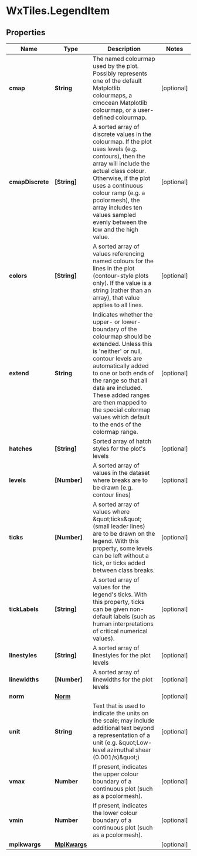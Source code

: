 # WxTiles.LegendItem

## Properties
Name | Type | Description | Notes
------------ | ------------- | ------------- | -------------
**cmap** | **String** | The named colourmap used by the plot. Possibly represents one of the default Matplotlib colourmaps, a cmocean Matplotlib colourmap, or a user-defined colourmap. | [optional] 
**cmapDiscrete** | **[String]** | A sorted array of discrete values in the colourmap. If the plot uses levels (e.g. contours), then the array will include the actual class colour. Otherwise, if the plot uses a continuous colour ramp (e.g. a pcolormesh), the array includes ten values sampled evenly between the low and the high value. | [optional] 
**colors** | **[String]** | A sorted array of values referencing named colours for the lines in the plot (contour-style plots only). If the value is a string (rather than an array), that value applies to all lines. | [optional] 
**extend** | **String** | Indicates whether the upper- or lower-boundary of the colourmap should be extended. Unless this is &#39;neither&#39; or null, contour levels are automatically added to one or both ends of the range so that all data are included. These added ranges are then mapped to the special colormap values which default to the ends of the colormap range. | [optional] 
**hatches** | **[String]** | Sorted array of hatch styles for the plot&#39;s levels | [optional] 
**levels** | **[Number]** | A sorted array of values in the dataset where breaks are to be drawn (e.g. contour lines) | [optional] 
**ticks** | **[Number]** | A sorted array of values where \&quot;ticks\&quot; (small leader lines) are to be drawn on the legend. With this property, some levels can be left without a tick, or ticks added between class breaks. | [optional] 
**tickLabels** | **[String]** | A sorted array of values for the legend&#39;s ticks. With this property, ticks can be given non-default labels (such as human interpretations of critical numerical values). | [optional] 
**linestyles** | **[String]** | A sorted array of linestyles for the plot levels | [optional] 
**linewidths** | **[Number]** | A sorted array of linewidths for the plot levels | [optional] 
**norm** | [**Norm**](Norm.md) |  | [optional] 
**unit** | **String** | Text that is used to indicate the units on the scale; may include additional text beyond a representation of a unit (e.g. \&quot;Low-level azimuthal shear (0.001/s)\&quot;) | [optional] 
**vmax** | **Number** | If present, indicates the upper colour boundary of a continuous plot (such as a pcolormesh). | [optional] 
**vmin** | **Number** | If present, indicates the lower colour boundary of a continuous plot (such as a pcolormesh). | [optional] 
**mplkwargs** | [**MplKwargs**](MplKwargs.md) |  | [optional] 


